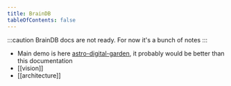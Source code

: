 ```yaml
---
title: BrainDB
tableOfContents: false
---
```


:::caution
BrainDB docs are not ready. For now it's a bunch of notes
:::

- Main demo is here [astro-digital-garden](https://astro-digital-garden.stereobooster.com/recipes/braindb/), it probably would be better than this documentation
- [[vision]]
- [[architecture]]
